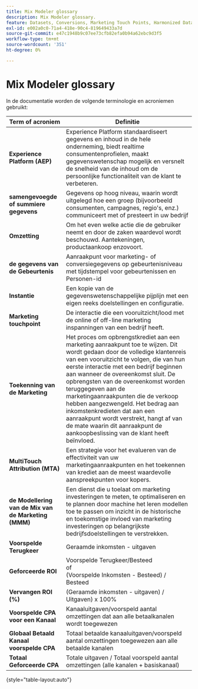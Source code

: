 ```yaml
---
title: Mix Modeler glossary
description: Mix Modeler glossary.
feature: Datasets, Conversions, Marketing Touch Points, Harmonized Data
exl-id: e002a0c0-71a4-418e-90c4-819649433a7d
source-git-commit: e47c1948b9c07ee73cfb82efa0b94a62ebc9d3f5
workflow-type: tm+mt
source-wordcount: '351'
ht-degree: 0%

---
```


# Mix Modeler glossary

In de documentatie worden de volgende terminologie en acroniemen gebruikt:

| Term of acroniem | Definitie |
|---|---|
| **Experience Platform (AEP)** | Experience Platform standaardiseert gegevens en inhoud in de hele onderneming, biedt realtime consumentenprofielen, maakt gegevenswetenschap mogelijk en versnelt de snelheid van de inhoud om de persoonlijke functionaliteit van de klant te verbeteren. |
| **samengevoegde of summiere gegevens** | Gegevens op hoog niveau, waarin wordt uitgelegd hoe een groep (bijvoorbeeld consumenten, campagnes, regio&#39;s, enz.) communiceert met of presteert in uw bedrijf |
| **Omzetting** | Om het even welke actie die de gebruiker neemt en door de zaken waardevol wordt beschouwd. Aantekeningen, productaankoop enzovoort. |
| **de gegevens van de Gebeurtenis** | Aanraakpunt voor marketing- of conversiegegevens op gebeurtenisniveau met tijdstempel voor gebeurtenissen en Personen-id |
| **Instantie** | Een kopie van de gegevenswetenschappelijke pijplijn met een eigen reeks doelstellingen en configuratie. |
| **Marketing touchpoint** | De interactie die een vooruitzicht/lood met de online of off-line marketing inspanningen van een bedrijf heeft. |
| **Toekenning van de Marketing** | Het proces om opbrengstkrediet aan een marketing aanraakpunt toe te wijzen. Dit wordt gedaan door de volledige klantenreis van een vooruitzicht te volgen, die van hun eerste interactie met een bedrijf beginnen aan wanneer de overeenkomst sluit. De opbrengsten van de overeenkomst worden teruggegeven aan de marketingaanraakpunten die de verkoop hebben aangezwengeld. Het bedrag aan inkomstenkredieten dat aan een aanraakpunt wordt verstrekt, hangt af van de mate waarin dit aanraakpunt de aankoopbeslissing van de klant heeft beïnvloed. |
| **MultiTouch Attribution (MTA)** | Een strategie voor het evalueren van de effectiviteit van uw marketingaanraakpunten en het toekennen van krediet aan de meest waardevolle aanspreekpunten voor kopers. |
| **de Modellering van de Mix van de Marketing (MMM)** | Een dienst die u toelaat om marketing investeringen te meten, te optimaliseren en te plannen door machine het leren modellen toe te passen om inzicht in de historische en toekomstige invloed van marketing investeringen op belangrijkste bedrijfsdoelstellingen te verstrekken. |
| **Voorspelde Terugkeer** | Geraamde inkomsten - uitgaven |
| **Geforceerde ROI** | Voorspelde Terugkeer/Besteed <br> of <br> (Voorspelde Inkomsten - Besteed) / Besteed |
| **Vervangen ROI (%)** | (Geraamde inkomsten - uitgaven) / Uitgaven) x 100% |
| **Voorspelde CPA voor een Kanaal** | Kanaaluitgaven/voorspeld aantal omzettingen dat aan alle betaalkanalen wordt toegewezen |
| **Globaal Betaald Kanaal voorspelde CPA** | Totaal betaalde kanaaluitgaven/voorspeld aantal omzettingen toegewezen aan alle betaalde kanalen |
| **Totaal Geforceerde CPA** | Totale uitgaven / Totaal voorspeld aantal omzettingen (alle kanalen + basiskanaal) |

{style="table-layout:auto"}
